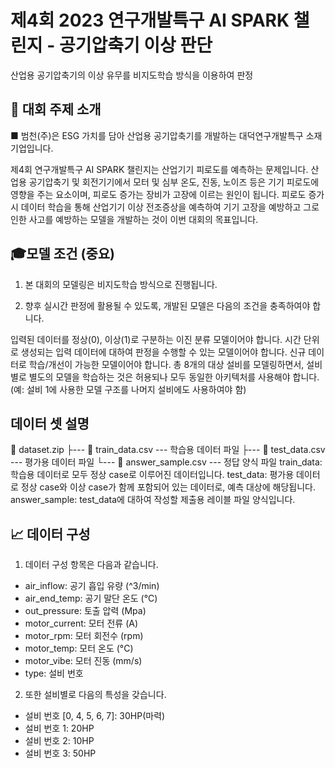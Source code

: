 # 제4회 2023 연구개발특구 AI SPARK 챌린지 - 공기압축기 이상 판단

산업용 공기압축기의 이상 유무를 비지도학습 방식을 이용하여 판정
 
## 🎈 대회 주제 소개
■ 범천(주)은 ESG 가치를 담아 산업용 공기압축기를 개발하는 대덕연구개발특구 소재 기업입니다.

제4회 연구개발특구 AI SPARK 챌린지는 산업기기 피로도를 예측하는 문제입니다.
산업용 공기압축기 및 회전기기에서 모터 및 심부 온도, 진동, 노이즈 등은 기기 피로도에 영향을 주는 요소이며, 피로도 증가는 장비가 고장에 이르는 원인이 됩니다.
피로도 증가 시 데이터 학습을 통해 산업기기 이상 전조증상을 예측하여 기기 고장을 예방하고 그로 인한 사고를 예방하는 모델을 개발하는 것이 이번 대회의 목표입니다.
 

## 🎓모델 조건 (중요)
1. 본 대회의 모델링은 비지도학습 방식으로 진행됩니다.

2. 향후 실시간 판정에 활용될 수 있도록, 개발된 모델은 다음의 조건을 충족하여야 합니다.

입력된 데이터를 정상(0), 이상(1)로 구분하는 이진 분류 모델이어야 합니다.
시간 단위로 생성되는 입력 데이터에 대하여 판정을 수행할 수 있는 모델이어야 합니다.
신규 데이터로 학습/개선이 가능한 모델이어야 합니다.
총 8개의 대상 설비를 모델링하면서, 설비별로 별도의 모델을 학습하는 것은 허용되나 모두 동일한 아키텍처를 사용해야 합니다.
(예: 설비 1에 사용한 모델 구조를 나머지 설비에도 사용하여야 함)


## 데이터 셋 설명
📁 dataset.zip
 ├--- 📃 train_data.csv                --- 학습용 데이터 파일 
 ├--- 📃 test_data.csv                 --- 평가용 데이터 파일 
 └--- 📃 answer_sample.csv             --- 정답 양식 파일
train_data: 학습용 데이터로 모두 정상 case로 이루어진 데이터입니다.
test_data: 평가용 데이터로 정상 case와 이상 case가 함께 포함되어 있는 데이터로, 예측 대상에 해당됩니다.
answer_sample: test_data에 대하여 작성할 제출용 레이블 파일 양식입니다.

## 📈 데이터 구성
1. 데이터 구성 항목은 다음과 같습니다.
- air_inflow: 공기 흡입 유량 (^3/min)
- air_end_temp: 공기 말단 온도 (°C)
- out_pressure: 토출 압력 (Mpa)
- motor_current: 모터 전류 (A)
- motor_rpm: 모터 회전수 (rpm)
- motor_temp: 모터 온도 (°C)
- motor_vibe: 모터 진동 (mm/s)
- type: 설비 번호

2. 또한 설비별로 다음의 특성을 갖습니다.
- 설비 번호 [0, 4, 5, 6, 7]: 30HP(마력)
- 설비 번호 1: 20HP
- 설비 번호 2: 10HP
- 설비 번호 3: 50HP
